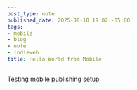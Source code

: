 ```yaml
---
post_type: note
published_date: 2025-08-10 19:02 -05:00
tags:
- mobile
- blog
- note
- indieweb
title: Hello World from Mobile
---
```


Testing mobile publishing setup
